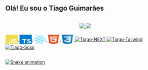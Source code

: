 ## Olá! Eu sou o Tiago Guimarães 
<div  align="center">
  <br>
  <a href="https://github.com/tiagogp-exe">
  <img height="180em" src="https://github-readme-stats.vercel.app/api?username=tiagogp-exe&show_icons=true&theme=dracula&include_all_commits=true&count_private=true"/>
  <img height="180em" src="https://github-readme-stats.vercel.app/api/top-langs/?username=tiagogp-exe&layout=compact&langs_count=7&theme=dracula"/>
</div>
  
 <div style="display: inline_block"><br>
  <img align="center" alt="Tiago-Js" height="30" width="40" src="https://raw.githubusercontent.com/devicons/devicon/master/icons/javascript/javascript-plain.svg">
  <img align="center" alt="Tiago-Ts" height="30" width="40" src="https://raw.githubusercontent.com/devicons/devicon/master/icons/typescript/typescript-plain.svg">
  <img align="center" alt="Tiago-React" height="30" width="40" src="https://raw.githubusercontent.com/devicons/devicon/master/icons/react/react-original.svg">
  <img align="center" alt="Tiago-HTML" height="30" width="40" src="https://raw.githubusercontent.com/devicons/devicon/master/icons/html5/html5-original.svg">
  <img align="center" alt="Tiago-CSS" height="30" width="40" src="https://raw.githubusercontent.com/devicons/devicon/master/icons/css3/css3-original.svg">
  <img align="center" alt="Tiago-NEXT" height="30" width="40" src="https://cdn.jsdelivr.net/gh/devicons/devicon/icons/nextjs/nextjs-original-wordmark.svg">
  <img align="center" alt="Tiago-Tailwind" height="30" width="40" src="https://cdn.jsdelivr.net/gh/devicons/devicon/icons/tailwindcss/tailwindcss-plain.svg">
  <img align="center" alt="Tiago-Scss" height="30" width="40" src="https://cdn.jsdelivr.net/gh/devicons/devicon/icons/sass/sass-original.svg">
</div>
  
##

   ![Snake animation](https://github.com/tiagogp-exe/tiagogp-exe/blob/output/github-contribution-grid-snake.svg)
